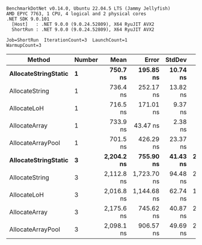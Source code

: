 ```

BenchmarkDotNet v0.14.0, Ubuntu 22.04.5 LTS (Jammy Jellyfish)
AMD EPYC 7763, 1 CPU, 4 logical and 2 physical cores
.NET SDK 9.0.101
  [Host]   : .NET 9.0.0 (9.0.24.52809), X64 RyuJIT AVX2
  ShortRun : .NET 9.0.0 (9.0.24.52809), X64 RyuJIT AVX2

Job=ShortRun  IterationCount=3  LaunchCount=1  
WarmupCount=3  

```
| Method               | Number | Mean       | Error       | StdDev   | Min        | Max        | Gen0   | Gen1   | Allocated |
|--------------------- |------- |-----------:|------------:|---------:|-----------:|-----------:|-------:|-------:|----------:|
| **AllocateStringStatic** | **1**      |   **750.7 ns** |   **195.85 ns** | **10.74 ns** |   **739.0 ns** |   **760.1 ns** | **0.0124** | **0.0114** |   **1.02 KB** |
| AllocateString       | 1      |   736.4 ns |   252.17 ns | 13.82 ns |   725.5 ns |   752.0 ns | 0.0124 | 0.0114 |   1.02 KB |
| AllocateLoH          | 1      |   716.5 ns |   171.01 ns |  9.37 ns |   705.9 ns |   723.7 ns | 0.0124 | 0.0114 |   1.02 KB |
| AllocateArray        | 1      |   733.9 ns |    43.47 ns |  2.38 ns |   732.0 ns |   736.6 ns | 0.0124 | 0.0114 |   1.02 KB |
| AllocateArrayPool    | 1      |   701.5 ns |   426.29 ns | 23.37 ns |   686.4 ns |   728.4 ns | 0.0124 | 0.0114 |   1.02 KB |
| **AllocateStringStatic** | **3**      | **2,204.2 ns** |   **755.90 ns** | **41.43 ns** | **2,158.0 ns** | **2,238.2 ns** | **0.0343** | **0.0305** |   **3.07 KB** |
| AllocateString       | 3      | 2,112.8 ns | 1,723.70 ns | 94.48 ns | 2,056.4 ns | 2,221.8 ns | 0.0343 | 0.0305 |   3.07 KB |
| AllocateLoH          | 3      | 2,016.8 ns | 1,144.68 ns | 62.74 ns | 1,976.0 ns | 2,089.1 ns | 0.0343 | 0.0305 |   3.07 KB |
| AllocateArray        | 3      | 2,175.6 ns |   745.62 ns | 40.87 ns | 2,129.4 ns | 2,207.2 ns | 0.0343 | 0.0305 |   3.07 KB |
| AllocateArrayPool    | 3      | 2,098.1 ns |   906.57 ns | 49.69 ns | 2,043.6 ns | 2,140.9 ns | 0.0343 | 0.0305 |   3.07 KB |
